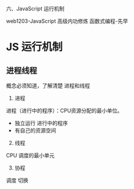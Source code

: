 六、JavaScript 运行机制

web1203-JavaScript 高级内功修炼 函数式编程-先早

# JS 运行机制

## 进程线程

概念必须知道，了解清楚 进程和线程

1. 进程

进程（进行中的程序）：CPU资源分配的最小单位。

- 独立运行 进行中的程序
- 有自己的资源空间



2. 线程

CPU 调度的最小单元

3. 协程

调度 切换